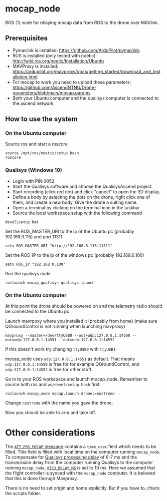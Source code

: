 # mocap_node
ROS (1) node for relaying mocap data from ROS to the drone over MAVlink.  

## Prerequisites
- Pymavlink is installed: https://github.com/ArduPilot/pymavlink
- ROS is installed (only tested with noetic): http://wiki.ros.org/noetic/Installation/Ubuntu 
- MAVProxy is installed: https://ardupilot.org/mavproxy/docs/getting_started/download_and_installation.html
- For mocap to work you need to upload these parameters: https://github.com/AscendNTNU/Drone-parameters/blob/main/mocap.params
- Both your Ubuntu computer and the qualisys computer is connected to the ascend network

## How to use the system 
### On the Ubuntu computer
Source ros and start a roscore
```
source /opt/ros/noetic/setup.bash
roscore
```

### Qualisys (Windows 10) 
- Login with PIN 0052
- Start the Qualisys software and choose the QualisysAscend project.
- Start recording (click red dot) and click "cancel" to open the 3D display.
- Define a body by selecting the dots on the drone, right click one of them, and create a new body. Give the drone a suiting name.
- Open a terminal by clicking on the terminal icon in the taskbar.
- Source the local workspace setup with the following command
```
devel\setup.bat
```
Set the ROS_MASTER_URI to the ip of the Ubuntu pc (probably 192.168.0.115) and port 11311
```
setx ROS_MASTER_URI "http://192.168.0.115:11311"
```
Set the ROS_IP to the ip of the windows pc (probably 192.168.0.100)
```
setx ROS_IP "192.168.0.100"
```
Run the qualisys node 
```
roslaunch mocap_qualisys qualisys.launch
```

### On the Ubuntu computer 
At this point the drone should be powered on and the telemetry radio should be connected to the Ubuntu pc

Launch mavrpoxy where you installed it (probably from home) (make sure QGroundControl is not running when launching mavproxy)
```
mavproxy --master=/dev/ttyUSB0 --out=udp:127.0.0.1:14550 --out=udp:127.0.0.1:14551 --out=udp:127.0.0.1:14552
```
If this doesn't work try changing ```ttyUSB0``` with ```ttyUSB1```

mocap_node uses ```udp:127.0.0.1:14551``` as default. That means ```udp:127.0.0.1:14550``` is free for for example QGroundControl, and ```udp:127.0.0.1:14552``` is free for other stuff.

Go in to your ROS workspace and launch mocap_node. Remember to source both ros and ```ws/devel/setup.bash``` first.
```
roslaunch mocap_node mocap.launch drone:=nostromo
```
Change ```nostromo``` with the name you gave the drone.

Now you should be able to arm and take off. 

# Other considerations
The [```ATT_POS_MOCAP``` message](https://mavlink.io/en/messages/common.html#ATT_POS_MOCAP) contains a ```time_usec``` field which needs to be filled. This field is filled with local time on the computer running ```mocap_node```. To compensate for [Qualisys processing delay](https://www.qualisys.com/news/real-time-latency-tests-of-a-qualisys-system-in-the-sensory-motor-systems-lab-at-eth-zurich-switzerland/) of 6-7 ms and the transmission delay from the computer running Qualisys to the computer running ```mocap_node```, [```VISO_DELAY_MS```](https://ardupilot.org/copter/docs/parameters.html#viso-delay-ms-visual-odometry-sensor-delay) is set to 10 ms. Here we assumed that the flight controller is synced with the ```mocap_node``` computer. It is believed that this is done thorugh Mavproxy.

There is no need to set origin and home explicitly. But if you have to, check the scripts folder.
